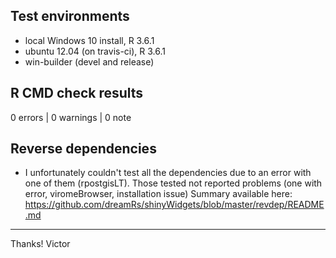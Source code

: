 ## Test environments

* local Windows 10 install, R 3.6.1
* ubuntu 12.04 (on travis-ci), R 3.6.1
* win-builder (devel and release)

## R CMD check results

0 errors | 0 warnings | 0 note


## Reverse dependencies

* I unfortunately couldn't test all the dependencies due to an error with one of them (rpostgisLT).
  Those tested not reported problems (one with error, viromeBrowser, installation issue)
  Summary available here: https://github.com/dreamRs/shinyWidgets/blob/master/revdep/README.md

-------



Thanks!
Victor
